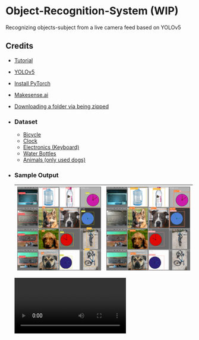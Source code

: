# Object-Recognition-System (WIP)
Recognizing objects-subject from a live camera feed based on YOLOv5

## Credits
- [Tutorial](https://www.youtube.com/watch?v=GRtgLlwxpc4)
- [YOLOv5](https://github.com/ultralytics/yolov5)
- [Install PyTorch](https://gist.github.com/vandbt/62e137881a9e2014d4ded452d3e8e8dd)
- [Makesense.ai](https://www.makesense.ai)
- [Downloading a folder via being zipped](https://philipkiely.com/code/colab_download)

- ### Dataset
  - [Bicycle](https://www.kaggle.com/datasets/dataclusterlabs/bicycle-image-dataset-vehicle-dataset/)
  - [Clock](https://www.kaggle.com/datasets/shivajbd/analog-clocks/data)
  - [Electronics (Keyboard)](https://www.kaggle.com/datasets/dataclusterlabs/electronics-mouse-keyboard-image-dataset)
  - [Water Bottles](https://www.kaggle.com/datasets/dataclusterlabs/electronics-mouse-keyboard-image-dataset)
  - [Animals (only used dogs)](https://www.kaggle.com/datasets/andrewmvd/animal-faces)

- ### Sample Output
  ![Image 1](1_label.jpg) | ![Image 2](2_result.jpg)
  :---: | :---:
  
  ![[Video](dataset/thumbnail.jpg)](3_vid-result.mp4)

